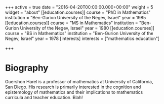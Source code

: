 +++
active = true
date = "2016-04-20T00:00:00.000+00:00"
weight = 5
widget = "about"
[[education.courses]]
course = "PhD in Mathematics"
institution = "Ben-Gurion University of the Negev, Israel"
year = 1985
[[education.courses]]
course = "MS in Mathematics"
institution = "Ben-Gurion University of the Negev, Israel"
year = 1980
[[education.courses]]
course = "BS in Mathematics"
institution = "Ben-Gurion University of the Negev, Israel"
year = 1978
[interests]
interests = ["mathematics education"]

+++
# Biography

Guershon Harel is a professor of mathematics at University of California, San Diego. His research is primarily interested in the cognition and epistemology of mathematics and their implications to mathematics curricula and teacher education.  Blah!